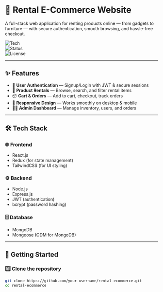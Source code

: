 # 🏡 Rental E-Commerce Website  

A full-stack web application for renting products online — from gadgets to furniture — with secure authentication, smooth browsing, and hassle-free checkout.  

![Tech](https://img.shields.io/badge/Stack-MERN-blueviolet?style=for-the-badge)  
![Status](https://img.shields.io/badge/Status-Active-success?style=for-the-badge)  
![License](https://img.shields.io/badge/License-MIT-green?style=for-the-badge)  

---

## ✨ Features  

- 🔑 **User Authentication** — Signup/Login with JWT & secure sessions  
- 🛒 **Product Rentals** — Browse, search, and filter rental items  
- 📦 **Cart & Orders** — Add to cart, checkout, track orders  
- 📱 **Responsive Design** — Works smoothly on desktop & mobile  
- 👩‍💻 **Admin Dashboard** — Manage inventory, users, and orders  

---

## 🛠️ Tech Stack  

### 🌐 Frontend  
- React.js  
- Redux (for state management)  
- TailwindCSS (for UI styling)  

### ⚙️ Backend  
- Node.js  
- Express.js  
- JWT (authentication)  
- bcrypt (password hashing)  

### 🗄️ Database  
- MongoDB  
- Mongoose (ODM for MongoDB)  

---

## 🚀 Getting Started  

### 1️⃣ Clone the repository  
```bash
git clone https://github.com/your-username/rental-ecommerce.git
cd rental-ecommerce
